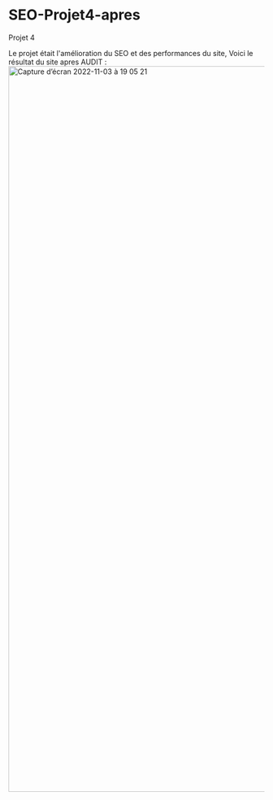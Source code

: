 # SEO-Projet4-apres
Projet 4

Le projet était l'amélioration du SEO et des performances du site, Voici le résultat du site apres AUDIT  : 
<img width="1428" alt="Capture d’écran 2022-11-03 à 19 05 21" src="https://user-images.githubusercontent.com/113100930/221907800-274023f5-ec30-481a-8282-82547dffe84b.png">

